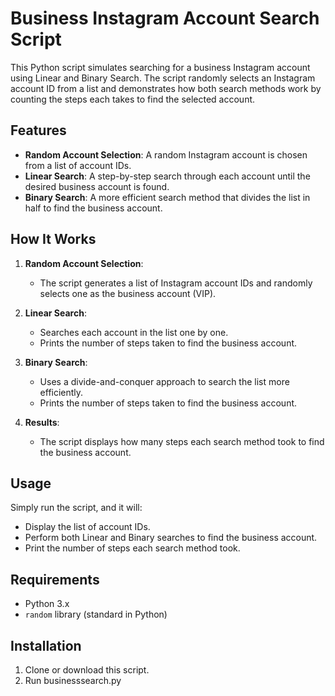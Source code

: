 # Business Instagram Account Search Script

This Python script simulates searching for a business Instagram account using Linear and Binary Search. The script randomly selects an Instagram account ID from a list and demonstrates how both search methods work by counting the steps each takes to find the selected account.

## Features

- **Random Account Selection**: A random Instagram account is chosen from a list of account IDs.
- **Linear Search**: A step-by-step search through each account until the desired business account is found.
- **Binary Search**: A more efficient search method that divides the list in half to find the business account.

## How It Works

1. **Random Account Selection**: 
   - The script generates a list of Instagram account IDs and randomly selects one as the business account (VIP).
   
2. **Linear Search**:
   - Searches each account in the list one by one.
   - Prints the number of steps taken to find the business account.

3. **Binary Search**:
   - Uses a divide-and-conquer approach to search the list more efficiently.
   - Prints the number of steps taken to find the business account.

4. **Results**: 
   - The script displays how many steps each search method took to find the business account.

## Usage

Simply run the script, and it will:
- Display the list of account IDs.
- Perform both Linear and Binary searches to find the business account.
- Print the number of steps each search method took.

## Requirements
- Python 3.x
- `random` library (standard in Python)

## Installation

1. Clone or download this script.
2. Run businesssearch.py

